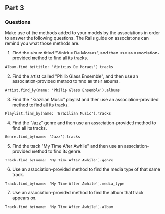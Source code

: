 ## Part 3
### Questions
Make use of the methods added to your models by the associations in order to answer the following questions. The Rails guide on associations can remind you what those methods are.

1. Find the album titled "Vinicius De Moraes", and then use an association-provided method to find all its tracks.
```
Album.find_by(title: 'Vinicius De Moraes').tracks
```
2. Find the artist called "Philip Glass Ensemble", and then use an association-provided method to find all their albums.
```
Artist.find_by(name: 'Philip Glass Ensemble').albums
```
3. Find the "Brazilian Music" playlist and then use an association-provided method to find all its tracks.
```
Playlist.find_by(name: 'Brazilian Music').tracks
```
4. Find the "Jazz" genre and then use an association-provided method to find all its tracks.
```
Genre.find_by(name: 'Jazz').tracks
```
5. Find the track "My Time After Awhile" and then use an association-provided method to find its genre.
```
Track.find_by(name: 'My Time After Awhile').genre
```
6. Use an association-provided method to find the media type of that same track.
```
Track.find_by(name: 'My Time After Awhile').media_type
```
7. Use an association-provided method to find the album that track appears on.
```
Track.find_by(name: 'My Time After Awhile').album
```
